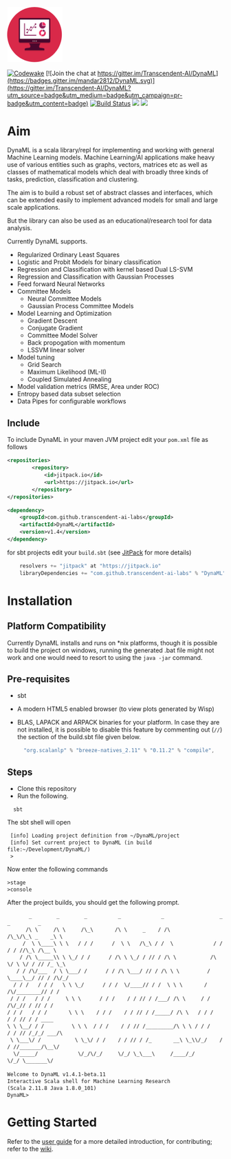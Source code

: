 
<img src="docs/images/dynaml_logo_small.png" alt="DynaML Logo" style="width: 128px;"/>


[![Codewake](https://www.codewake.com/badges/codewake.svg)](https://www.codewake.com/p/dynaml-419df383-9b7c-4165-8acc-703ae4811910) [![Join the chat at https://gitter.im/Transcendent-AI/DynaML](https://badges.gitter.im/mandar2812/DynaML.svg)](https://gitter.im/Transcendent-AI/DynaML?utm_source=badge&utm_medium=badge&utm_campaign=pr-badge&utm_content=badge) [![Build Status](https://travis-ci.org/transcendent-ai-labs/DynaML.svg?branch=master)](https://travis-ci.org/transcendent-ai-labs/DynaML) [![](https://jitpack.io/v/transcendent-ai-labs/DynaML.svg)](https://jitpack.io/#transcendent-ai-labs/DynaML)
<a href="https://zenhub.com"><img src="https://raw.githubusercontent.com/ZenHubIO/support/master/zenhub-badge.png"></a>

Aim
============

DynaML is a scala library/repl for implementing and working with general Machine Learning models. Machine Learning/AI applications make heavy use of various entities such as graphs, vectors, matrices etc as well as classes of mathematical models which deal with broadly three kinds of tasks, prediction, classification and clustering.

The aim is to build a robust set of abstract classes and interfaces, which can be extended easily to implement advanced models for small and large scale applications.

But the library can also be used as an educational/research tool for data analysis.

Currently DynaML supports.
* Regularized Ordinary Least Squares
* Logistic and Probit Models for binary classification
* Regression and Classification with kernel based Dual LS-SVM
* Regression and Classification with Gaussian Processes
* Feed forward Neural Networks
* Committee Models
  - Neural Committee Models
  - Gaussian Process Committee Models
* Model Learning and Optimization
  - Gradient Descent
  - Conjugate Gradient
  - Committee Model Solver
  - Back propogation with momentum
  - LSSVM linear solver
* Model tuning
  * Grid Search
  * Maximum Likelihood (ML-II)
  * Coupled Simulated Annealing
* Model validation metrics (RMSE, Area under ROC)
* Entropy based data subset selection
* Data Pipes for configurable workflows

Include
--------

To include DynaML in your maven JVM project edit your ```pom.xml``` file as follows

```xml
<repositories>
		<repository>
		    <id>jitpack.io</id>
		    <url>https://jitpack.io</url>
		</repository>
</repositories>
```

```xml
<dependency>
    <groupId>com.github.transcendent-ai-labs</groupId>
    <artifactId>DynaML</artifactId>
    <version>v1.4</version>
</dependency>
```

for sbt projects edit your `build.sbt` (see [JitPack](https://jitpack.io/#transcendent-ai-labs/DynaML) for more details)

```scala
    resolvers += "jitpack" at "https://jitpack.io"
    libraryDependencies += "com.github.transcendent-ai-labs" % "DynaML" % version
```



Installation
============

Platform Compatibility
----------------------
Currently DynaML installs and runs on *nix platforms, though it is possible to build the project on windows, running the generated .bat file might not work and one would need to resort to using the `java -jar` command.

Pre-requisites
-------------
* sbt
* A modern HTML5 enabled browser (to view plots generated by Wisp)
* BLAS, LAPACK and ARPACK binaries for your platform. In case they are not installed, it is possible to disable this feature by commenting out (`//`) the section of the build.sbt file given below.

  ```scala
    "org.scalanlp" % "breeze-natives_2.11" % "0.11.2" % "compile",
  ```

Steps
-------

* Clone this repository
* Run the following.
```shell
  sbt
```

The sbt shell will open

```shell
 [info] Loading project definition from ~/DynaML/project
 [info] Set current project to DynaML (in build file:~/Development/DynaML/)
 >
```

Now enter the following commands

```shell
>stage
>console
```

After the project builds, you should get the following prompt.

```
       _        _        _          _             _                  _   _         _
      /\ \     /\ \     /\_\       /\ \     _    / /\               /\_\/\_\ _    _\ \
     /  \ \____\ \ \   / / /      /  \ \   /\_\ / /  \             / / / / //\_\ /\__ \
    / /\ \_____\\ \ \_/ / /      / /\ \ \_/ / // / /\ \           /\ \/ \ \/ / // /_ \_\
   / / /\/___  / \ \___/ /      / / /\ \___/ // / /\ \ \         /  \____\__/ // / /\/_/
  / / /   / / /   \ \ \_/      / / /  \/____// / /  \ \ \       / /\/________// / /
 / / /   / / /     \ \ \      / / /    / / // / /___/ /\ \     / / /\/_// / // / /
/ / /   / / /       \ \ \    / / /    / / // / /_____/ /\ \   / / /    / / // / / ____
\ \ \__/ / /         \ \ \  / / /    / / // /_________/\ \ \ / / /    / / // /_/_/ ___/\
 \ \___\/ /           \ \_\/ / /    / / // / /_       __\ \_\\/_/    / / //_______/\__\/
  \/_____/             \/_/\/_/     \/_/ \_\___\     /____/_/        \/_/ \_______\/

Welcome to DynaML v1.4.1-beta.11
Interactive Scala shell for Machine Learning Research
(Scala 2.11.8 Java 1.8.0_101)
DynaML>

```

Getting Started
===============
Refer to the [user guide](https://transcendent-ai-labs.github.io/DynaML/mydoc_introduction.html) for a more detailed introduction, for contributing; refer to the [wiki](https://github.com/transcendent-ai-labs.github.io/DynaML/wiki).
